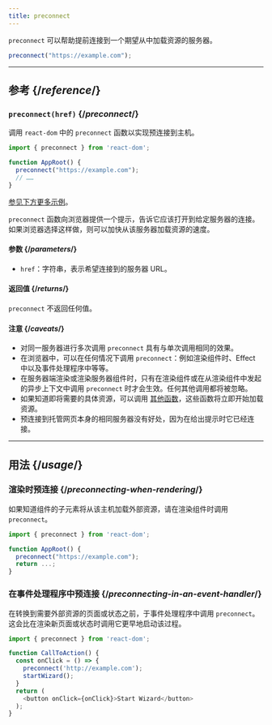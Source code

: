 ```yaml
---
title: preconnect
---
```



<Intro>

`preconnect` 可以帮助提前连接到一个期望从中加载资源的服务器。

```js
preconnect("https://example.com");
```

</Intro>

<InlineToc />

---

## 参考 {/*reference*/}

### `preconnect(href)` {/*preconnect*/}

调用 `react-dom` 中的 `preconnect` 函数以实现预连接到主机。

```js
import { preconnect } from 'react-dom';

function AppRoot() {
  preconnect("https://example.com");
  // ……
}

```

[参见下方更多示例](#usage)。

`preconnect` 函数向浏览器提供一个提示，告诉它应该打开到给定服务器的连接。如果浏览器选择这样做，则可以加快从该服务器加载资源的速度。

#### 参数 {/*parameters*/}

* `href`：字符串，表示希望连接到的服务器 URL。


#### 返回值 {/*returns*/}

`preconnect` 不返回任何值。

#### 注意 {/*caveats*/}

* 对同一服务器进行多次调用 `preconnect` 具有与单次调用相同的效果。
* 在浏览器中，可以在任何情况下调用 `preconnect`：例如渲染组件时、Effect 中以及事件处理程序中等等。
* 在服务器端渲染或渲染服务器组件时，只有在渲染组件或在从渲染组件中发起的异步上下文中调用 `preconnect` 时才会生效。任何其他调用都将被忽略。
* 如果知道即将需要的具体资源，可以调用 [其他函数](/reference/react-dom/#resource-preloading-apis)，这些函数将立即开始加载资源。
* 预连接到托管网页本身的相同服务器没有好处，因为在给出提示时它已经连接。

---

## 用法 {/*usage*/}

### 渲染时预连接 {/*preconnecting-when-rendering*/}

如果知道组件的子元素将从该主机加载外部资源，请在渲染组件时调用 `preconnect`。

```js
import { preconnect } from 'react-dom';

function AppRoot() {
  preconnect("https://example.com");
  return ...;
}
```

### 在事件处理程序中预连接 {/*preconnecting-in-an-event-handler*/}

在转换到需要外部资源的页面或状态之前，于事件处理程序中调用 `preconnect`。这会比在渲染新页面或状态时调用它更早地启动该过程。

```js
import { preconnect } from 'react-dom';

function CallToAction() {
  const onClick = () => {
    preconnect('http://example.com');
    startWizard();
  }
  return (
    <button onClick={onClick}>Start Wizard</button>
  );
}
```
